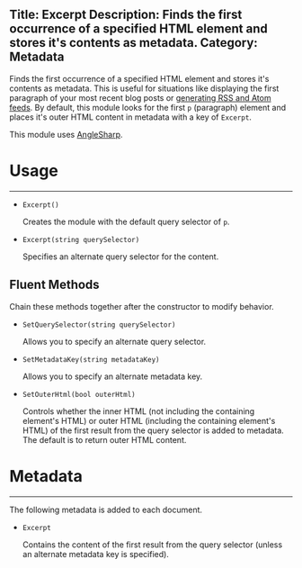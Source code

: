 Title: Excerpt
Description: Finds the first occurrence of a specified HTML element and stores it's contents as metadata.
Category: Metadata
---
Finds the first occurrence of a specified HTML element and stores it's contents as metadata. This is useful for situations like displaying the first paragraph of your most recent blog posts or [generating RSS and Atom feeds](/knowledgebase/rss-and-atom-feeds). By default, this module looks for the first `p` (paragraph) element and places it's outer HTML content in metadata with a key of `Excerpt`.

This module uses [AngleSharp](https://github.com/FlorianRappl/AngleSharp).

# Usage
---

  - `Excerpt()`

    Creates the module with the default query selector of `p`.
  
  - `Excerpt(string querySelector)`
  
    Specifies an alternate query selector for the content.
  
## Fluent Methods

Chain these methods together after the constructor to modify behavior.

  - `SetQuerySelector(string querySelector)`
  
    Allows you to specify an alternate query selector. 

  - `SetMetadataKey(string metadataKey)`
  
    Allows you to specify an alternate metadata key.
    
  - `SetOuterHtml(bool outerHtml)`
  
    Controls whether the inner HTML (not including the containing element's HTML) or outer HTML (including the containing element's HTML) of the first result from the query selector is added to metadata. The default is to return outer HTML content.
    
 # Metadata
---

The following metadata is added to each document.

  - `Excerpt`
  
    Contains the content of the first result from the query selector (unless an alternate metadata key is specified).